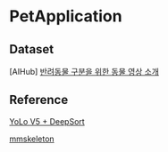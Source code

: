 # PetApplication

## Dataset

[AIHub] [반려동물 구분을 위한 동물 영상 소개](https://aihub.or.kr/aidata/34146)

## Reference

[YoLo V5 + DeepSort](https://github.com/mikel-brostrom/Yolov5_DeepSort_Pytorch)

[mmskeleton](https://github.com/open-mmlab/mmskeleton)

